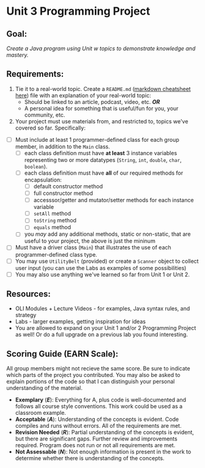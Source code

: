 # Unit 3 Programming Project #
## Goal: ##
_Create a Java program using Unit w topics to demonstrate knowledge and mastery._
## Requirements: ##
1. Tie it to a real-world topic. Create a `README.md` ([markdown cheatsheet here](https://www.markdownguide.org/cheat-sheet/)) file with an explanation of your real-world topic:
    - Should be linked to an article, podcast, video, etc. ***OR***
    - A personal idea for something that is useful/fun for you, your community, etc.
2. Your project must use materials from, and restricted to, topics we've covered so far. Specifically: 
- [ ] Must include at least 1 programmer-defined class for each group member, in addition to the `Main` class.
  - [ ] each class definition must have **at least** 3 instance variables representing two or more datatypes (`String`, `int`, `double`, `char`, `boolean`).
  - [ ] each class definition must have **all** of our required methods for encapsulation:
	- [ ] default constructor method
	- [ ] full constructor method
	- [ ] accesssor/getter and mutator/setter methods for each instance variable
	- [ ] `setAll` method
	- [ ] `toString` method
	- [ ] `equals` method
  - [ ] you *may* add any additional methods, static or non-static, that are useful to your project, the above is just the mininum
- [ ] Must have a driver class (`Main`) that illustrates the use of each programmer-defined class type.
- [ ] You may use `UtilityBelt` (provided) or create a `Scanner` object to collect user input (you can use the Labs as examples of some possibilities)
- [ ] You may also use anything we've learned so far from Unit 1 or Unit 2.
## Resources: ##
-	OLI Modules + Lecture Videos - for examples, Java syntax rules, and strategy
-	Labs - larger examples, getting inspiration for ideas
-	You are allowed to expand on your Unit 1 and/or 2 Programming Project as well! Or do a full upgrade on a previous lab you found interesting.

## Scoring Guide (EARN Scale): ##
All group members might not recieve the same score. Be sure to indicate which parts of the project you contributed. You may also be asked to explain portions of the code so that I can distinguish your personal understanding of the material.

- **Exemplary** (***E***): Everything for A, plus code is well-documented and follows all course style conventions. This work could be used as a classroom example.
- **Acceptable** (***A***): Understanding of the concepts is evident. Code compiles and runs without errors. All of the requirements are met.
- **Revision Needed** (***R***): Partial understanding of the concepts is evident, but there are significant gaps. Further review and improvements required. Program does not run or not all requirements are met. 
- **Not Assessable** (***N***): Not enough information is present in the work to determine whether there is understanding of the concepts.
